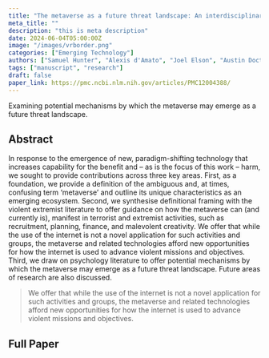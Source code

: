 ```yaml
---
title: "The metaverse as a future threat landscape: An interdisciplinary perspective"
meta_title: ""
description: "this is meta description"
date: 2024-06-04T05:00:00Z
image: "/images/vrborder.png"
categories: ["Emerging Technology"]
authors: ["Samuel Hunter", "Alexis d'Amato", "Joel Elson", "Austin Doctor", "Averie Linnell"]
tags: ["manuscript", "research"]
draft: false
paper_link: https://pmc.ncbi.nlm.nih.gov/articles/PMC12004388/
---
```


Examining potential mechanisms by which the metaverse may emerge as a future threat landscape.

<!--more-->

## Abstract

In response to the emergence of new, paradigm-shifting technology that increases capability for the benefit and – as is the focus of this work – harm, we sought to provide contributions across three key areas. First, as a foundation, we provide a definition of the ambiguous and, at times, confusing term ‘metaverse’ and outline its unique characteristics as an emerging ecosystem. Second, we synthesise definitional framing with the violent extremist literature to offer guidance on how the metaverse can (and currently is), manifest in terrorist and extremist activities, such as recruitment, planning, finance, and malevolent creativity. We offer that while the use of the internet is not a novel application for such activities and groups, the metaverse and related technologies afford new opportunities for how the internet is used to advance violent missions and objectives. Third, we draw on psychology literature to offer potential mechanisms by which the metaverse may emerge as a future threat landscape. Future areas of research are also discussed.

>  We offer that while the use of the internet is not a novel application for such activities and groups, the metaverse and related technologies afford new opportunities for how the internet is used to advance violent missions and objectives.

## Full Paper